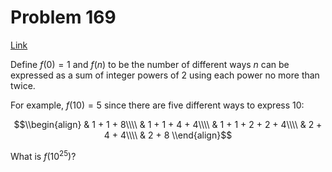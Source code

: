 # Problem 169

[Link](https://projecteuler.net/problem=169)

Define $f(0)=1$ and $f(n)$ to be the number of different ways $n$ can be expressed as a sum of integer powers of $2$ using each power no more than twice.

For example, $f(10)=5$ since there are five different ways to express $10$:

$$\\begin{align} & 1 + 1 + 8\\\\ & 1 + 1 + 4 + 4\\\\ & 1 + 1 + 2 + 2 + 4\\\\ & 2 + 4 + 4\\\\ & 2 + 8 \\end{align}$$

What is $f(10^{25})$?
